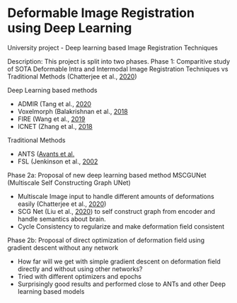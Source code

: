 # Deformable Image Registration using Deep Learning
University project - Deep learning based Image Registration Techniques

Description: This project is split into two phases.
Phase 1: Comparitive study of SOTA Deformable Intra and Intermodal Image Registration Techniques vs Traditional Methods (Chatterjee et al., [2020](https://www.researchgate.net/publication/349588959_A_Comparative_Study_of_Deep_Learning_Based_Deformable_Image_Registration_Techniques))

Deep Learning based methods
- ADMIR (Tang et al., [2020]((https://ieeexplore.ieee.org/stamp/stamp.jsp?tp=&arnumber=9062524))
- Voxelmorph (Balakrishnan et al., [2018]((https://ieeexplore.ieee.org/document/8633930))
- FIRE (Wang et al., [2019]((https://arxiv.org/pdf/1907.05062.pdf))
- ICNET (Zhang et al., [2018]((https://arxiv.org/pdf/1809.03443.pdf))
  
Traditional Methods
- ANTS ([Avants et al.]((http://stnava.github.io/ANTs/))
- FSL (Jenkinson et al., [2002]((https://pubmed.ncbi.nlm.nih.gov/12377157/))

Phase 2a: Proposal of new deep learning based method MSCGUNet (Multiscale Self Constructing Graph UNet)
- Multiscale Image input to handle different amounts of deformations easily (Chatterjee et al., [2020](https://arxiv.org/pdf/2006.10802.pdf))
- SCG Net (Liu et al., [2020](https://arxiv.org/pdf/2003.06932.pdf)) to self construct graph from encoder and handle semantics about brain.
- Cycle Consistency to regularize and make deformation field consistent

Phase 2b: Proposal of direct optimization of deformation field using gradient descent without any network
- How far will we get with simple gradient descent on deformation field directly and without using other networks?
- Tried with different optimizers and epochs
- Surprisingly good results and performed close to ANTs and other Deep learning based models